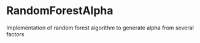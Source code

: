 # RandomForestAlpha
Implementation of random forest algorithm to generate alpha from several factors
